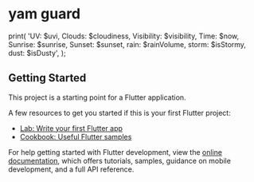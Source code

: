 # yam guard

 print(
    'UV: $uvi, Clouds: $cloudiness, Visibility: $visibility, Time: $now, Sunrise: $sunrise, Sunset: $sunset, rain: $rainVolume, storm: $isStormy, dust: $isDusty',
  );


## Getting Started

This project is a starting point for a Flutter application.

A few resources to get you started if this is your first Flutter project:

- [Lab: Write your first Flutter app](https://docs.flutter.dev/get-started/codelab)
- [Cookbook: Useful Flutter samples](https://docs.flutter.dev/cookbook)

For help getting started with Flutter development, view the
[online documentation](https://docs.flutter.dev/), which offers tutorials,
samples, guidance on mobile development, and a full API reference.
